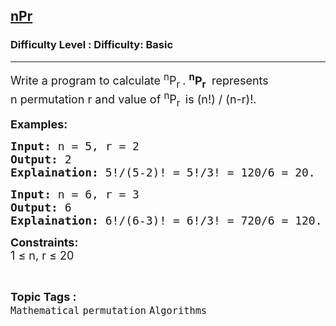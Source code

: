 <h2><a href="https://www.geeksforgeeks.org/problems/npr4253/1">nPr</a></h2><h3>Difficulty Level : Difficulty: Basic</h3><hr><div class="problems_problem_content__Xm_eO"><p><span style="font-size: 18px;">Write a program to calculate <sup>n</sup>P<sub>r </sub>.&nbsp;<strong><sup>n</sup>P</strong><sub><strong>r</strong> </sub>&nbsp;represents n&nbsp;permutation&nbsp;r and value of&nbsp;<sup>n</sup>P<sub>r </sub><sup>&nbsp;</sup>is (n!) / (n-r)!.</span></p>
<p><strong><span style="font-size: 18px;">Examples:</span></strong></p>
<pre><span style="font-size: 18px;"><strong>Input:</strong> n = 5, r = 2
<strong>Output:</strong> 2
<strong>Explaination:</strong> 5!/(5-2)! = 5!/3! = 120/6 = 20.</span></pre>
<pre><span style="font-size: 18px;"><strong>Input:</strong> n = 6, r = 3
<strong>Output:</strong> 6
<strong>Explaination:</strong> 6!/(6-3)! = 6!/3! = 720/6 = 120.</span></pre>
<p><span style="font-size: 18px;"><strong>Constraints:</strong><br>1 ≤ n, r ≤ 20</span></p></div><br><p><span style=font-size:18px><strong>Topic Tags : </strong><br><code>Mathematical</code>&nbsp;<code>permutation</code>&nbsp;<code>Algorithms</code>&nbsp;